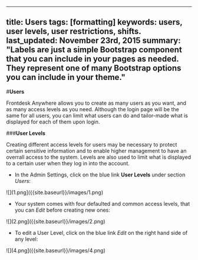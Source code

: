 
---
title: Users
tags: [formatting]
keywords: users, user levels, user restrictions, shifts.
last_updated: November 23rd, 2015
summary: "Labels are just a simple Bootstrap component that you can include in your pages as needed. They represent one of many Bootstrap options you can include in your theme."
---

#**Users**

Frontdesk Anywhere allows you to create as many users as you want, and as many access levels as you need. Although the login page will be the same for all users, you can limit what users can do and tailor-made what is displayed for each of them upon login.

###**User Levels**  

Creating different access levels for users may be necessary to protect certain sensitive information and to enable higher management to have an overrall access to the system. Levels are also used to limit what is displayed to a certain user when they log in into the account.  

 - In the Admin Settings, click on the blue link **User Levels** under section _Users_:  
 
 ![](1.png]({{site.baseurl}}/images/1.png)  
 
 - Your system comes with four defaulted and common access levels, that you can _Edit_ before creating new ones:
 
 ![](2.png]({{site.baseurl}}/images/2.png)  
 
 - To edit a User Level, click on the blue link _Edit_ on the right hand side of any level:  
 
 ![](4.png]({{site.baseurl}}/images/4.png)

 

 
 

